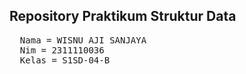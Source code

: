 ## Repository Praktikum Struktur Data 

<pre>
  Nama = WISNU AJI SANJAYA
  Nim = 2311110036
  Kelas = S1SD-04-B
</pre>
